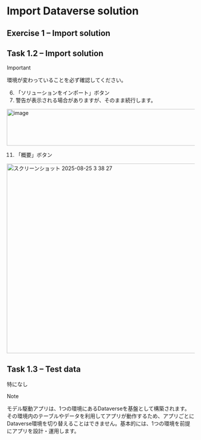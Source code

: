 # Import Dataverse solution

## Exercise 1 – Import solution
## Task 1.2 – Import solution
> [!IMPORTANT]
> 環境が変わっていることを必ず確認してください。

6. 「ソリューションをインポート」ボタン
10. 警告が表示される場合がありますが、そのまま続行します。
<img width="1045" height="98" alt="image" src="https://github.com/user-attachments/assets/aa71b429-4788-4517-abc1-602001a56240" />

11. 「概要」ボタン
<img width="1264" height="507" alt="スクリーンショット 2025-08-25 3 38 27" src="https://github.com/user-attachments/assets/a6957a97-f0f3-4068-96a9-a8115b406457" />

## Task 1.3 – Test data
特になし

> [!NOTE]
> モデル駆動アプリは、1つの環境にあるDataverseを基盤として構築されます。その環境内のテーブルやデータを利用してアプリが動作するため、アプリごとにDataverse環境を切り替えることはできません。基本的には、1つの環境を前提にアプリを設計・運用します。

